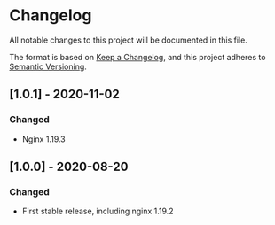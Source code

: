 # Changelog
All notable changes to this project will be documented in this file.

The format is based on [Keep a Changelog](https://keepachangelog.com/en/1.0.0/),
and this project adheres to [Semantic Versioning](https://semver.org/spec/v2.0.0.html).

## [1.0.1] - 2020-11-02
### Changed
- Nginx 1.19.3

## [1.0.0] - 2020-08-20
### Changed
- First stable release, including nginx 1.19.2
